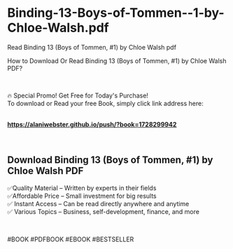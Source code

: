 # Binding-13-Boys-of-Tommen--1-by-Chloe-Walsh.pdf
Read Binding 13 (Boys of Tommen, #1) by Chloe Walsh pdf
<p>How to Download Or Read Binding 13 (Boys of Tommen, #1) by Chloe Walsh PDF?</p>
<p>&nbsp;</p>
<p>&#128293;  Special Promo! Get Free for Today's Purchase!<br />To download or Read your free Book, simply click link address here:&nbsp;<br />&nbsp;</p>
<p><a href="https://alaniwebster.github.io/push/?book=1728299942"><strong>https://alaniwebster.github.io/push/?book=1728299942</strong></a></p>
<p>&nbsp;</p>
<h2>Download Binding 13 (Boys of Tommen, #1) by Chloe Walsh PDF</h2>
<p>&#x2705;Quality Material &ndash; Written by experts in their fields<br />&#x2705;Affordable Price &ndash; Small investment for big results<br />&#x2705; Instant Access &ndash; Can be read directly anywhere and anytime<br />&#x2705; Various Topics &ndash; Business, self-development, finance, and more</p>
<p>&nbsp;</p>
<p>#BOOK #PDFBOOK #EBOOK #BESTSELLER</p>
